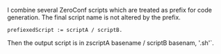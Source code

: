 I combine several ZeroConf scripts which are treated as prefix for code generation.
The final script name is not altered by the prefix.

	prefiexedScript := scriptA / scriptB.

Then the output script is in zscriptA basename / scriptB basenam, '.sh'`.